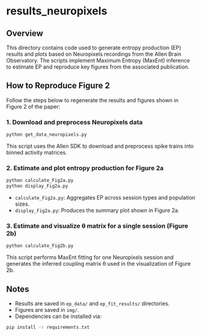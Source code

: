 # results_neuropixels

## Overview

This directory contains code used to generate entropy production (EP) results and plots based on Neuropixels recordings from the Allen Brain Observatory. The scripts implement Maximum Entropy (MaxEnt) inference to estimate EP and reproduce key figures from the associated publication.

## How to Reproduce Figure 2

Follow the steps below to regenerate the results and figures shown in Figure 2 of the paper:

### 1. Download and preprocess Neuropixels data

```bash
python get_data_neuropixels.py
```

This script uses the Allen SDK to download and preprocess spike trains into binned activity matrices.

### 2. Estimate and plot entropy production for Figure 2a

```bash
python calculate_Fig2a.py
python display_Fig2a.py
```

- `calculate_Fig2a.py`: Aggregates EP across session types and population sizes.
- `display_Fig2a.py`: Produces the summary plot shown in Figure 2a.

### 3. Estimate and visualize θ matrix for a single session (Figure 2b)

```bash
python calculate_Fig2b.py
```

This script performs MaxEnt fitting for one Neuropixels session and generates the inferred coupling matrix θ used in the visualization of Figure 2b.

## Notes

- Results are saved in `ep_data/` and `ep_fit_results/` directories.
- Figures are saved in `img/`.
- Dependencies can be installed via:

```bash
pip install -r requirements.txt
